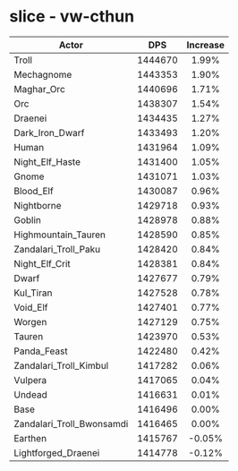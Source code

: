 # slice - vw-cthun
| Actor | DPS | Increase |
|---|:---:|:---:|
|Troll|1444670|1.99%|
|Mechagnome|1443353|1.90%|
|Maghar_Orc|1440696|1.71%|
|Orc|1438307|1.54%|
|Draenei|1434435|1.27%|
|Dark_Iron_Dwarf|1433493|1.20%|
|Human|1431964|1.09%|
|Night_Elf_Haste|1431400|1.05%|
|Gnome|1431071|1.03%|
|Blood_Elf|1430087|0.96%|
|Nightborne|1429718|0.93%|
|Goblin|1428978|0.88%|
|Highmountain_Tauren|1428590|0.85%|
|Zandalari_Troll_Paku|1428420|0.84%|
|Night_Elf_Crit|1428381|0.84%|
|Dwarf|1427677|0.79%|
|Kul_Tiran|1427528|0.78%|
|Void_Elf|1427401|0.77%|
|Worgen|1427129|0.75%|
|Tauren|1423970|0.53%|
|Panda_Feast|1422480|0.42%|
|Zandalari_Troll_Kimbul|1417282|0.06%|
|Vulpera|1417065|0.04%|
|Undead|1416631|0.01%|
|Base|1416496|0.00%|
|Zandalari_Troll_Bwonsamdi|1416465|0.00%|
|Earthen|1415767|-0.05%|
|Lightforged_Draenei|1414778|-0.12%|
